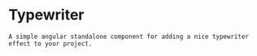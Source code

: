 # Typewriter

`A simple angular standalone component for adding a nice typewriter effect to your project.`

